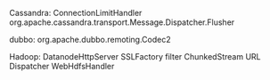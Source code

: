Cassandra:
  ConnectionLimitHandler
  org.apache.cassandra.transport.Message.Dispatcher.Flusher

dubbo:
  org.apache.dubbo.remoting.Codec2

Hadoop:
  DatanodeHttpServer
  SSLFactory
  filter
  ChunkedStream
  URL Dispatcher
  WebHdfsHandler

